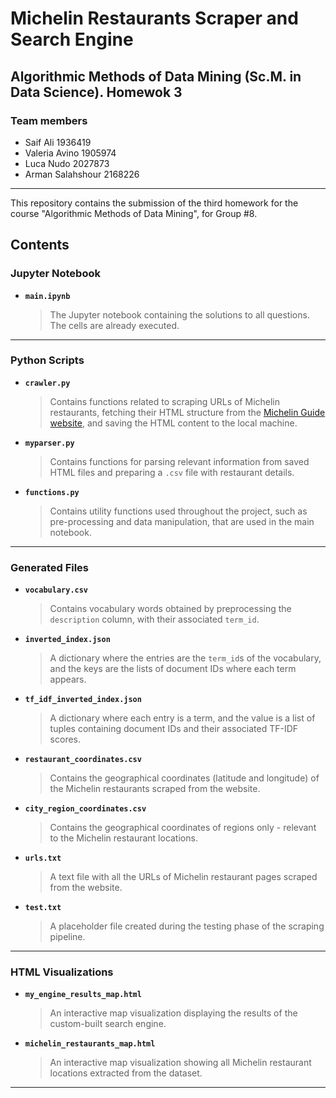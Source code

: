 # Michelin Restaurants Scraper and Search Engine

## Algorithmic Methods of Data Mining (Sc.M. in Data Science). Homewok 3

### Team members
* Saif Ali 1936419
* Valeria Avino 1905974
* Luca Nudo 2027873
* Arman Salahshour 2168226

---

This repository contains the submission of the third homework for the course "Algorithmic Methods of Data Mining", for Group #8.

## Contents

### **Jupyter Notebook**
* __`main.ipynb`__  
   > The Jupyter notebook containing the solutions to all questions. The cells are already executed.

---

### **Python Scripts**
* __`crawler.py`__  
   > Contains functions related to scraping URLs of Michelin restaurants, fetching their HTML structure from the [Michelin Guide website](https://guide.michelin.com/en/it/restaurants/), and saving the HTML content to the local machine.

* __`myparser.py`__  
   > Contains functions for parsing relevant information from saved HTML files and preparing a `.csv` file with restaurant details.

* __`functions.py`__  
   > Contains utility functions used throughout the project, such as pre-processing and data manipulation, that are used in the main notebook.

---

### **Generated Files**
* __`vocabulary.csv`__  
   > Contains vocabulary words obtained by preprocessing the `description` column, with their associated `term_id`.

* __`inverted_index.json`__  
   > A dictionary where the entries are the `term_id`s of the vocabulary, and the keys are the lists of document IDs where each term appears.

* __`tf_idf_inverted_index.json`__  
   > A dictionary where each entry is a term, and the value is a list of tuples containing document IDs and their associated TF-IDF scores.

* __`restaurant_coordinates.csv`__  
   > Contains the geographical coordinates (latitude and longitude) of the Michelin restaurants scraped from the website.

* __`city_region_coordinates.csv`__  
   > Contains the geographical coordinates of regions only - relevant to the Michelin restaurant locations.

* __`urls.txt`__  
   > A text file with all the URLs of Michelin restaurant pages scraped from the website.

* __`test.txt`__  
   > A placeholder file created during the testing phase of the scraping pipeline.

---

### **HTML Visualizations**
* __`my_engine_results_map.html`__  
   > An interactive map visualization displaying the results of the custom-built search engine.

* __`michelin_restaurants_map.html`__  
   > An interactive map visualization showing all Michelin restaurant locations extracted from the dataset.

---
